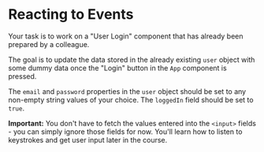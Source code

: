 # Reacting to Events

Your task is to work on a "User Login" component that has already been prepared by a colleague.

The goal is to update the data stored in the already existing `user` object with some dummy data once the "Login" button in the `App` component is pressed.

The `email` and `password` properties in the `user` object should be set to any non-empty string values of your choice. The `loggedIn` field should be set to `true`.

**Important:** You don't have to fetch the values entered into the `<input>` fields - you can simply ignore those fields for now. You'll learn how to listen to keystrokes and get user input later in the course.
